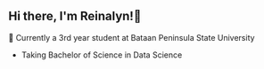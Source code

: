 ## Hi there, I'm Reinalyn!👋
 
 💬 Currently a 3rd year student at Bataan Peninsula State University 
 - Taking Bachelor of Science in Data Science
 
